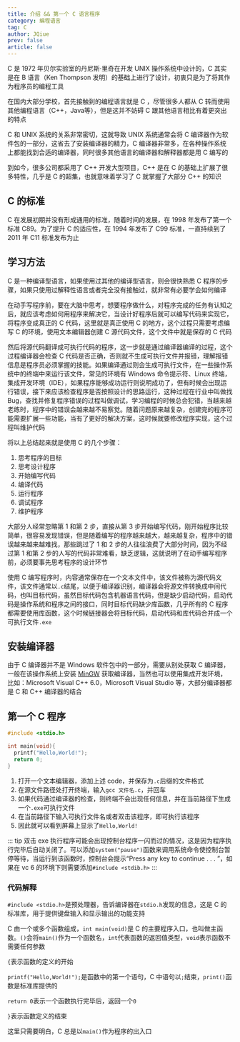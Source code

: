 ```yaml
---
title: 介绍 && 第一个 C 语言程序
category: 编程语言
tag: C
author: JQiue
prev: false
article: false
---
```


C 是 1972 年贝尔实验室的丹尼斯·里奇在开发 UNIX 操作系统中设计的，C 其实是在 B 语言（Ken Thompson 发明）的基础上进行了设计，初衷只是为了将其作为程序员的编程工具

在国内大部分学校，首先接触到的编程语言就是 C ，尽管很多人都从 C 转而使用其他编程语言（C++，Java等），但是这并不妨碍 C 跟其他语言相比有着更突出的特点

C 和 UNIX 系统的关系非常密切，这就导致 UNIX 系统通常会将 C 编译器作为软件包的一部分，这省去了安装编译器的精力，C 编译器非常多，在各种操作系统上都能找到合适的编译器，同时很多其他语言的编译器和解释器都是用 C 编写的

到如今，很多公司都采用了 C++ 开发大型项目，C++ 是在 C 的基础上扩展了很多特性，几乎是 C 的超集，也就意味着学习了 C 就掌握了大部分 C++ 的知识

## C 的标准

C 在发展初期并没有形成通用的标准，随着时间的发展，在 1998 年发布了第一个标准 C89。为了提升 C 的适应性，在 1994 年发布了 C99 标准，一直持续到了 2011 年 C11 标准发布为止

## 学习方法

C 是一种编译型语言，如果使用过其他的编译型语言，则会很快熟悉 C 程序的步骤，如果只使用过解释性语言或者完全没有接触过，就非常有必要学会如何编译

在动手写程序前，要在大脑中思考，想要程序做什么，对程序完成的任务有认知之后，就应该考虑如何用程序来解决它，当设计好程序后就可以编写代码来实现它，将程序变成真正的 C 代码，这里就是真正使用 C 的地方，这个过程只需要考虑编写 C 的环境，使用文本编辑器创建 C 源代码文件，这个文件中就是保存的 C 代码

然后将源代码翻译成可执行代码的程序，这一步就是通过编译器编译的过程，这个过程编译器会检查 C 代码是否正确，否则就不生成可执行文件并报错，理解报错信息是程序员必须掌握的技能。如果编译通过则会生成可执行文件，在一些操作系统中的终端中来运行该文件，常见的环境有 Windows 命令提示符、Linux 终端，集成开发环境（IDE），如果程序能够成功运行则说明成功了，但有时候会出现运行错误，接下来应该检查程序是否按照设计的思路运行，这种过程在行业中叫做找 Bug，查找并修复程序错误的过程叫做调试，学习编程的时候总会犯错，当越来越老练时，程序中的错误会越来越不易察觉。随着问题原来越复杂，创建完的程序可能需要扩展一些功能，当有了更好的解决方案，这时候就要修改程序实现，这个过程叫维护代码

将以上总结起来就是使用 C 的几个步骤：

1. 思考程序的目标
2. 思考设计程序
3. 开始编写代码
4. 编译代码
5. 运行程序
6. 调试程序
7. 维护程序

大部分人经常忽略第 1 和第 2 步，直接从第 3 步开始编写代码，刚开始程序比较简单，很容易发现错误，但是随着编写的程序越来越大，越来越复杂，程序中的错误越来越来越难找，那些跳过了 1 和 2 步的人往往浪费了大部分时间，因为不经过第 1 和第 2 步的人写的代码非常难看，缺乏逻辑，这就说明了在动手编写程序前，必须要事先思考程序的设计环节

使用 C 编写程序时，内容通常保存在一个文本文件中，该文件被称为源代码文件，该文件通常以`.c`结尾，以便于编译器识别，编译器会将源文件转换成中间代码，也叫目标代码，虽然目标代码包含机器语言代码，但是缺少启动代码，启动代码是操作系统和程序之间的接口，同时目标代码缺少库函数，几乎所有的 C 程序都需要使用库函数，这个时候链接器会将目标代码，启动代码和库代码合并成一个可执行文件`.exe`

## 安装编译器

由于 C 编译器并不是 Windows 软件包中的一部分，需要从别处获取 C 编译器，一般在该操作系统上安装 [MinGW](http://www.mingw.org) 获取编译器，当然也可以使用集成开发环境，比如：Microsoft Visual C++ 6.0，Microsoft Visual Studio 等，大部分编译器都是 C 和 C++ 编译器的结合

## 第一个 C 程序

```c
#include <stdio.h>

int main(void){
  printf("Hello,World!");
  return 0;
}
```

1. 打开一个文本编辑器，添加上述 code，并保存为`.c`后缀的文件格式
2. 在源文件路径处打开终端，输入`gcc 文件名.c`，并回车
3. 如果代码通过编译器的检查，则终端不会出现任何信息，并在当前路径下生成一个`.exe`可执行文件
4. 在当前路径下输入可执行文件名或者双击该程序，即可执行该程序
5. 因此就可以看到屏幕上显示了`Hello,World!`

::: tip
双击 exe 执行程序可能会出现控制台程序一闪而过的情况，这是因为程序执行完毕后自动关闭了。可以添加`system("pause")`函数来调用系统命令使控制台暂停等待，当运行到该函数时，控制台会提示“Press any key to continue . . . ”，如果在 vc 6 的环境下则需要添加`#include <stdib.h>`
:::

### 代码解释

`#include <stdio.h>`是预处理器，告诉编译器在`stdio.h`发现的信息，这是 C 的标准库，用于提供键盘输入和显示输出的功能支持

C 由一个或多个函数组成，`int main(void)`是 C 的主要程序入口，也叫做主函数。`()`会将`main()`作为一个函数名，`int`代表函数的返回值类型，`void`表示函数不需要任何参数

`{`表示函数的定义的开始

`printf("Hello,World!");`是函数中的第一个语句，C 中语句以`;`结束，`print()`函数是标准库提供的

`return 0`表示一个函数执行完毕后，返回一个`0`

`}`表示函数定义的结束

这里只需要明白，C 总是以`main()`作为程序的出入口
